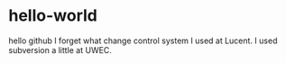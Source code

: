 # hello-world
hello github
I forget what change control system I used at Lucent.
I used subversion a little at UWEC.
